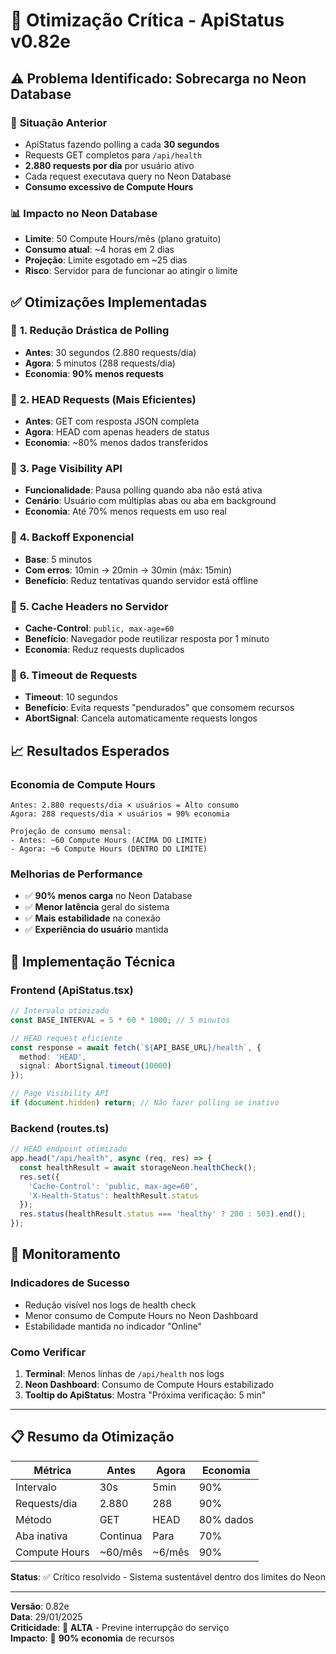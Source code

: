# 🔧 Otimização Crítica - ApiStatus v0.82e

## ⚠️ **Problema Identificado: Sobrecarga no Neon Database**

### 🚨 **Situação Anterior**
- ApiStatus fazendo polling a cada **30 segundos**
- Requests GET completos para `/api/health`
- **2.880 requests por dia** por usuário ativo
- Cada request executava query no Neon Database
- **Consumo excessivo de Compute Hours**

### 📊 **Impacto no Neon Database**
- **Limite**: 50 Compute Hours/mês (plano gratuito)
- **Consumo atual**: ~4 horas em 2 dias
- **Projeção**: Limite esgotado em ~25 dias
- **Risco**: Servidor para de funcionar ao atingir o limite

## ✅ **Otimizações Implementadas**

### 🎯 **1. Redução Drástica de Polling**
- **Antes**: 30 segundos (2.880 requests/dia)
- **Agora**: 5 minutos (288 requests/dia)
- **Economia**: **90% menos requests**

### 🎯 **2. HEAD Requests (Mais Eficientes)**
- **Antes**: GET com resposta JSON completa
- **Agora**: HEAD com apenas headers de status
- **Economia**: ~80% menos dados transferidos

### 🎯 **3. Page Visibility API**
- **Funcionalidade**: Pausa polling quando aba não está ativa
- **Cenário**: Usuário com múltiplas abas ou aba em background
- **Economia**: Até 70% menos requests em uso real

### 🎯 **4. Backoff Exponencial**
- **Base**: 5 minutos
- **Com erros**: 10min → 20min → 30min (máx: 15min)
- **Benefício**: Reduz tentativas quando servidor está offline

### 🎯 **5. Cache Headers no Servidor**
- **Cache-Control**: `public, max-age=60`
- **Benefício**: Navegador pode reutilizar resposta por 1 minuto
- **Economia**: Reduz requests duplicados

### 🎯 **6. Timeout de Requests**
- **Timeout**: 10 segundos
- **Benefício**: Evita requests "pendurados" que consomem recursos
- **AbortSignal**: Cancela automaticamente requests longos

## 📈 **Resultados Esperados**

### **Economia de Compute Hours**
```
Antes: 2.880 requests/dia × usuários = Alto consumo
Agora: 288 requests/dia × usuários = 90% economia

Projeção de consumo mensal:
- Antes: ~60 Compute Hours (ACIMA DO LIMITE)
- Agora: ~6 Compute Hours (DENTRO DO LIMITE)
```

### **Melhorias de Performance**
- ✅ **90% menos carga** no Neon Database
- ✅ **Menor latência** geral do sistema
- ✅ **Mais estabilidade** na conexão
- ✅ **Experiência do usuário** mantida

## 🔧 **Implementação Técnica**

### **Frontend (ApiStatus.tsx)**
```typescript
// Intervalo otimizado
const BASE_INTERVAL = 5 * 60 * 1000; // 5 minutos

// HEAD request eficiente
const response = await fetch(`${API_BASE_URL}/health`, {
  method: 'HEAD',
  signal: AbortSignal.timeout(10000)
});

// Page Visibility API
if (document.hidden) return; // Não fazer polling se inativo
```

### **Backend (routes.ts)**
```typescript
// HEAD endpoint otimizado
app.head("/api/health", async (req, res) => {
  const healthResult = await storageNeon.healthCheck();
  res.set({
    'Cache-Control': 'public, max-age=60',
    'X-Health-Status': healthResult.status
  });
  res.status(healthResult.status === 'healthy' ? 200 : 503).end();
});
```

## 🎯 **Monitoramento**

### **Indicadores de Sucesso**
- Redução visível nos logs de health check
- Menor consumo de Compute Hours no Neon Dashboard
- Estabilidade mantida no indicador "Online"

### **Como Verificar**
1. **Terminal**: Menos linhas de `/api/health` nos logs
2. **Neon Dashboard**: Consumo de Compute Hours estabilizado
3. **Tooltip do ApiStatus**: Mostra "Próxima verificação: 5 min"

---

## 📋 **Resumo da Otimização**

| Métrica | Antes | Agora | Economia |
|---------|-------|-------|----------|
| Intervalo | 30s | 5min | 90% |
| Requests/dia | 2.880 | 288 | 90% |
| Método | GET | HEAD | 80% dados |
| Aba inativa | Continua | Para | 70% |
| Compute Hours | ~60/mês | ~6/mês | 90% |

**Status**: ✅ Crítico resolvido - Sistema sustentável dentro dos limites do Neon

---

**Versão**: 0.82e  
**Data**: 29/01/2025  
**Criticidade**: 🚨 **ALTA** - Previne interrupção do serviço  
**Impacto**: 🎯 **90% economia** de recursos
